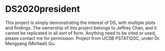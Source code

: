 # DS2020president
This project is simply demonstrating the interest of DS, with multiple plots and findings. 
The ownership of this project belongs to Jeffrey Chan, and it cannot be replicated in all sort of form.
Anything need to be cited or used, please contact me for permission.
Project from UCSB PSTAT120C, under Dr. Mengyang (Michael) Gu. 
